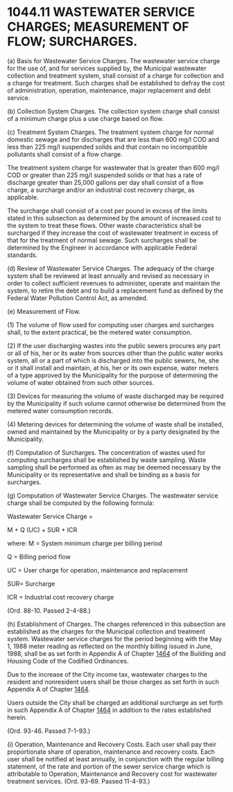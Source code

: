1044.11 WASTEWATER SERVICE CHARGES; MEASUREMENT OF FLOW; SURCHARGES.
====================================================================

​(a) Basis for Wastewater Service Charges. The wastewater service charge
for the use of, and for services supplied by, the Municipal wastewater
collection and treatment system, shall consist of a charge for
collection and a charge for treatment. Such charges shall be established
to defray the cost of administration, operation, maintenance, major
replacement and debt service.

​(b) Collection System Charges. The collection system charge shall
consist of a minimum charge plus a use charge based on flow.

​(c) Treatment System Charges. The treatment system charge for normal
domestic sewage and for discharges that are less than 600 mg/l COD and
less than 225 mg/l suspended solids and that contain no incompatible
pollutants shall consist of a flow charge.

The treatment system charge for wastewater that is greater than 600 mg/l
COD or greater than 225 mg/l suspended solids or that has a rate of
discharge greater than 25,000 gallons per day shall consist of a flow
charge, a surcharge and/or an industrial cost recovery charge, as
applicable.

The surcharge shall consist of a cost per pound in excess of the limits
stated in this subsection as determined by the amount of increased cost
to the system to treat these flows. Other waste characteristics shall be
surcharged if they increase the cost of wastewater treatment in excess
of that for the treatment of normal sewage. Such surcharges shall be
determined by the Engineer in accordance with applicable Federal
standards.

​(d) Review of Wastewater Service Charges. The adequacy of the charge
system shall be reviewed at least annually and revised as necessary in
order to collect sufficient revenues to administer, operate and maintain
the system, to retire the debt and to build a replacement fund as
defined by the Federal Water Pollution Control Act, as amended.

​(e) Measurement of Flow.

​(1) The volume of flow used for computing user charges and surcharges
shall, to the extent practical, be the metered water consumption.

​(2) If the user discharging wastes into the public sewers procures any
part or all of his, her or its water from sources other than the public
water works system, all or a part of which is discharged into the public
sewers, he, she or it shall install and maintain, at his, her or its own
expense, water meters of a type approved by the Municipality for the
purpose of determining the volume of water obtained from such other
sources.

​(3) Devices for measuring the volume of waste discharged may be
required by the Municipality if such volume cannot otherwise be
determined from the metered water consumption records.

​(4) Metering devices for determining the volume of waste shall be
installed, owned and maintained by the Municipality or by a party
designated by the Municipality.

​(f) Computation of Surcharges. The concentration of wastes used for
computing surcharges shall be established by waste sampling. Waste
sampling shall be performed as often as may be deemed necessary by the
Municipality or its representative and shall be binding as a basis for
surcharges.

​(g) Computation of Wastewater Service Charges. The wastewater service
charge shall be computed by the following formula:

Wastewater Service Charge =

M + Q (UC) + SUR + ICR

where: M = System minimum charge per billing period

Q = Billing period flow

UC = User charge for operation, maintenance and replacement

SUR= Surcharge

ICR = Industrial cost recovery charge

(Ord. 88-10. Passed 2-4-88.)

​(h) Establishment of Charges. The charges referenced in this subsection
are established as the charges for the Municipal collection and
treatment system. Wastewater service charges for the period beginning
with the May 1, 1988 meter reading as reflected on the monthly billing
issued in June, 1988, shall be as set forth in Appendix A of Chapter
[1464](58d37b9c.html) of the Building and Housing Code of the Codified
Ordinances.

Due to the increase of the City income tax, wastewater charges to the
resident and nonresident users shall be those charges as set forth in
such Appendix A of Chapter [1464](58d37b9c.html).

Users outside the City shall be charged an additional surcharge as set
forth in such Appendix A of Chapter [1464](58d37b9c.html) in addition to
the rates established herein.

(Ord. 93-46. Passed 7-1-93.)

​(i) Operation, Maintenance and Recovery Costs. Each user shall pay
their proportionate share of operation, maintenance and recovery costs.
Each user shall be notified at least annually, in conjunction with the
regular billing statement, of the rate and portion of the sewer service
charge which is attributable to Operation, Maintenance and Recovery cost
for wastewater treatment services. (Ord. 93-69. Passed 11-4-93.)

